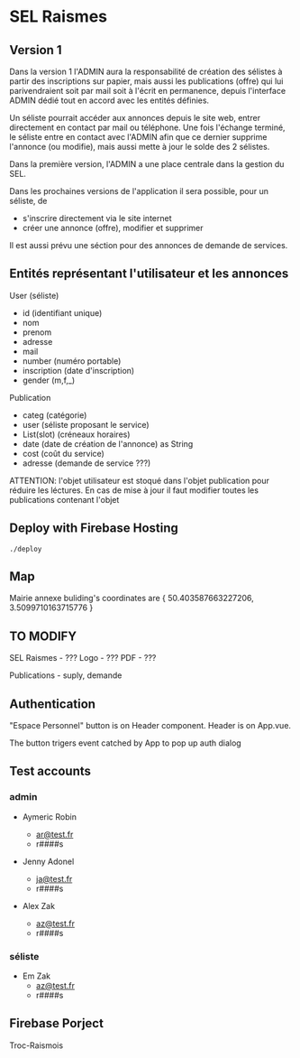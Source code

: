 # SEL Raismes

## Version 1

Dans la version 1 l'ADMIN aura la responsabilité de création des sélistes à partir des inscriptions sur papier, mais aussi les publications (offre) qui lui parivendraient soit par mail soit à l'écrit en permanence, depuis l'interface ADMIN dédié tout en accord avec les entités définies.

Un séliste pourrait accéder aux annonces depuis le site web, entrer directement en contact par mail ou téléphone. Une fois l'échange terminé, le séliste entre en contact avec l'ADMIN afin que ce dernier supprime l'annonce (ou modifie), mais aussi mette à jour le solde des 2 sélistes.

Dans la première version, l'ADMIN a une place centrale dans la gestion du SEL.

Dans les prochaines versions de l'application il sera possible, pour un séliste, de 

* s'inscrire directement via le site internet
* créer une annonce (offre), modifier et supprimer

Il est aussi prévu une séction pour des annonces de demande de services.

## Entités représentant l'utilisateur et les annonces

User (séliste)
* id (identifiant unique)
* nom
* prenom
* adresse
* mail
* number (numéro portable)
* inscription (date d'inscription)
* gender (m,f,_)

Publication
* categ (catégorie)
* user (séliste proposant le service)
* List(slot) (créneaux horaires)
* date (date de création de l'annonce) as String
* cost (coût du service)
* adresse (demande de service ???)

ATTENTION: l'objet utilisateur est stoqué dans l'objet publication pour réduire les léctures. En cas de mise à jour il faut modifier toutes les publications contenant l'objet

## Deploy with Firebase Hosting
```
./deploy
```

## Map

Mairie annexe buliding's coordinates are  { 50.403587663227206, 3.5099710163715776 }

## TO MODIFY

SEL Raismes - ???
Logo - ???
PDF - ???

Publications - suply, demande

## Authentication

"Espace Personnel" button is on Header component.
Header is on App.vue.

The button trigers event catched by App to pop up auth dialog

## Test accounts

### admin 
* Aymeric Robin
	* ar@test.fr
	* r####s

* Jenny Adonel
	* ja@test.fr
	* r####s

* Alex Zak
	* az@test.fr
	* r####s

### séliste 

* Em Zak
	* az@test.fr
	* r####s

## Firebase Porject

Troc-Raismois